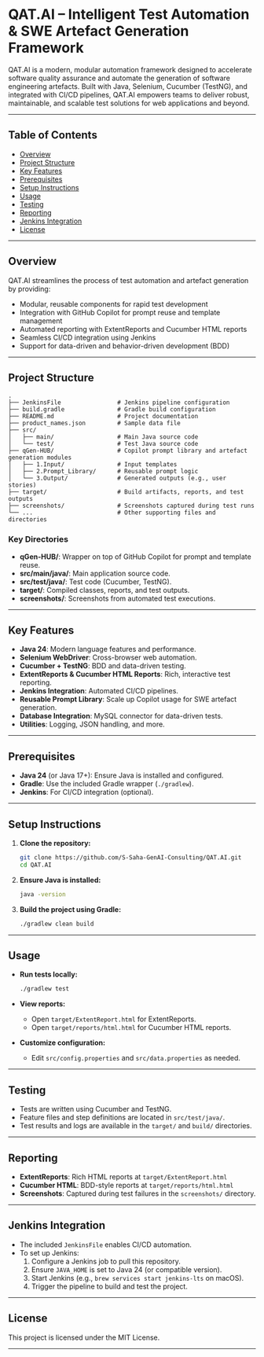 # QAT.AI – Intelligent Test Automation & SWE Artefact Generation Framework

QAT.AI is a modern, modular automation framework designed to accelerate software quality assurance and automate the generation of software engineering artefacts. Built with Java, Selenium, Cucumber (TestNG), and integrated with CI/CD pipelines, QAT.AI empowers teams to deliver robust, maintainable, and scalable test solutions for web applications and beyond.

---

## Table of Contents

- [Overview](#overview)
- [Project Structure](#project-structure)
- [Key Features](#key-features)
- [Prerequisites](#prerequisites)
- [Setup Instructions](#setup-instructions)
- [Usage](#usage)
- [Testing](#testing)
- [Reporting](#reporting)
- [Jenkins Integration](#jenkins-integration)
- [License](#license)

---

## Overview

QAT.AI streamlines the process of test automation and artefact generation by providing:
- Modular, reusable components for rapid test development
- Integration with GitHub Copilot for prompt reuse and template management
- Automated reporting with ExtentReports and Cucumber HTML reports
- Seamless CI/CD integration using Jenkins
- Support for data-driven and behavior-driven development (BDD)

---

## Project Structure

```
.
├── JenkinsFile                # Jenkins pipeline configuration
├── build.gradle               # Gradle build configuration
├── README.md                  # Project documentation
├── product_names.json         # Sample data file
├── src/
│   ├── main/                  # Main Java source code
│   └── test/                  # Test Java source code
├── qGen-HUB/                  # Copilot prompt library and artefact generation modules
│   ├── 1.Input/               # Input templates
│   ├── 2.Prompt_Library/      # Reusable prompt logic
│   └── 3.Output/              # Generated outputs (e.g., user stories)
├── target/                    # Build artifacts, reports, and test outputs
├── screenshots/               # Screenshots captured during test runs
└── ...                        # Other supporting files and directories
```

### Key Directories

- **qGen-HUB/**: Wrapper on top of GitHub Copilot for prompt and template reuse.
- **src/main/java/**: Main application source code.
- **src/test/java/**: Test code (Cucumber, TestNG).
- **target/**: Compiled classes, reports, and test outputs.
- **screenshots/**: Screenshots from automated test executions.

---

## Key Features

- **Java 24**: Modern language features and performance.
- **Selenium WebDriver**: Cross-browser web automation.
- **Cucumber + TestNG**: BDD and data-driven testing.
- **ExtentReports & Cucumber HTML Reports**: Rich, interactive test reporting.
- **Jenkins Integration**: Automated CI/CD pipelines.
- **Reusable Prompt Library**: Scale up Copilot usage for SWE artefact generation.
- **Database Integration**: MySQL connector for data-driven tests.
- **Utilities**: Logging, JSON handling, and more.

---

## Prerequisites

- **Java 24** (or Java 17+): Ensure Java is installed and configured.
- **Gradle**: Use the included Gradle wrapper (`./gradlew`).
- **Jenkins**: For CI/CD integration (optional).

---

## Setup Instructions

1. **Clone the repository:**
   ```sh
   git clone https://github.com/S-Saha-GenAI-Consulting/QAT.AI.git
   cd QAT.AI
   ```

2. **Ensure Java is installed:**
   ```sh
   java -version
   ```

3. **Build the project using Gradle:**
   ```sh
   ./gradlew clean build
   ```

---

## Usage

- **Run tests locally:**
  ```sh
  ./gradlew test
  ```

- **View reports:**
  - Open `target/ExtentReport.html` for ExtentReports.
  - Open `target/reports/html.html` for Cucumber HTML reports.

- **Customize configuration:**
  - Edit `src/config.properties` and `src/data.properties` as needed.

---

## Testing

- Tests are written using Cucumber and TestNG.
- Feature files and step definitions are located in `src/test/java/`.
- Test results and logs are available in the `target/` and `build/` directories.

---

## Reporting

- **ExtentReports**: Rich HTML reports at `target/ExtentReport.html`
- **Cucumber HTML**: BDD-style reports at `target/reports/html.html`
- **Screenshots**: Captured during test failures in the `screenshots/` directory.

---

## Jenkins Integration

- The included `JenkinsFile` enables CI/CD automation.
- To set up Jenkins:
  1. Configure a Jenkins job to pull this repository.
  2. Ensure `JAVA_HOME` is set to Java 24 (or compatible version).
  3. Start Jenkins (e.g., `brew services start jenkins-lts` on macOS).
  4. Trigger the pipeline to build and test the project.

---

## License

This project is licensed under the MIT License.

---